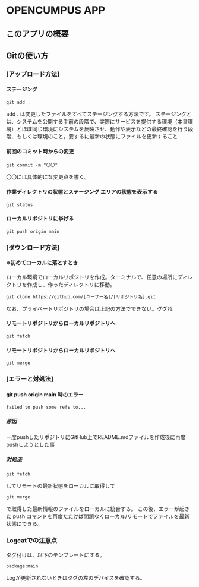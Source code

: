 # OPENCUMPUS APP

## このアプリの概要

## Gitの使い方 
### [アップロード方法]
#### ステージング
```
git add .
```
add . は変更したファイルをすべてステージングする方法です。
ステージングとは、システムを公開する手前の段階で、実際にサービスを提供する環境（本番環境）とほぼ同じ環境にシステムを反映させ、動作や表示などの最終確認を行う段階、もしくは環境のこと。要するに最新の状態にファイルを更新すること
#### 前回のコミット時からの変更  
```
git commit -m "〇〇"
```
〇〇には具体的にな変更点を書く。
#### 作業ディレクトリの状態とステージング エリアの状態を表示する  
```
git status  
```
#### ローカルリポジトリに挙げる  
```
git push origin main  
```
### [ダウンロード方法]

#### ※初めてローカルに落とすとき
ローカル環境でローカルリポジトリを作成。ターミナルで、任意の場所にディレクトリを作成し、作ったディレクトリに移動。
```
git clone https://github.com/[ユーザー名]/[リポジトリ名].git
```
なお、プライベートリポジトリの場合は上記の方法でできない。ググれ
#### リモートリポジトリからローカルリポジトリへ
```
git fetch
```
#### リモートリポジトリからローカルリポジトリへ
```
git merge
```

### [エラーと対処法]

#### git push origin main 時のエラー
```
failed to push some refs to...
```
##### 原因
一度pushしたリポジトリにGitHub上でREADME.mdファイルを作成後に再度pushしようとした事
##### 対処法
```
git fetch
```
してリモートの最新状態をローカルに取得して
```
git merge
```
で取得した最新情報のファイルをローカルに統合する。
この後、エラーが起きた push コマンドを再度たたけば問題なくローカル/リモートでファイルを最新状態にできる。

### Logcatでの注意点
タグ付けは、以下のテンプレートにする。
```
package:main
```
Logが更新されないときはタグの左のデバイスを確認する。
